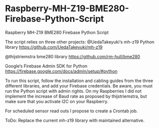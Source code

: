 # Raspberry-MH-Z19-BME280-Firebase-Python-Script
Raspberry MH-Z19 BME280 Firebase Python Script

The script relies on three other projects:
@UedaTakeyuki‘s mh-z19 Python library https://github.com/UedaTakeyuki/mh-z19


@thijstriemstra bme280 library https://github.com/rm-hull/bme280


Google‘s Firebase Admin SDK for Python https://firebase.google.com/docs/admin/setup/#python

To run this script, follow the installation and cabling guides from the three different libraries, and add your Firebase credentials.
Be aware, you must run the Python script with admin rights.
On my Raspberries I did not implement the increase of Baud rate as proposed by thijstriemstra, but make sure that you activate I2C on your Raspberry.

For scheduled sensor read outs I propose to create a Crontab job.

ToDo:
Replace the current mh-z19 library with maintained alternative.
